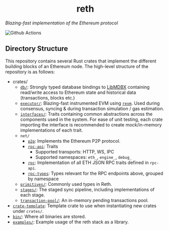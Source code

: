 # <h1 align="center"> reth </h1>

*Blazing-fast implementation of the Ethereum protocol*

![Github Actions](https://github.com/foundry-rs/reth/workflows/ci/badge.svg)

## Directory Structure

This repository contains several Rust crates that implement the different building blocks of an Ethereum node. The high-level structure of the repository is as follows:

- crates/
    - [`db/`](crates/db): Strongly typed database bindings to [LibMDBX](https://github.com/vorot93/libmdbx-rs/) containing read/write access to Ethereum state and historical data (transactions, blocks etc.)
    - [`executor/`](crates/executor): Blazing-fast instrumented EVM using [`revm`](https://github.com/bluealloy/revm/). Used during consensus, syncing & during transaction simulation / gas estimation.
    - [`interfaces/`](crates/interfaces): Traits containing common abstractions across the components used in the system. For ease of unit testing, each crate importing the interface is recommended to create mock/in-memory implementations of each trait.
    - `net/`
        - [`p2p`](crates/net/p2p): Implements the Ethereum P2P protocol.
        - [`rpc-api`](crates/net/rpc-api): Traits 
            - Supported transports: HTTP, WS, IPC
            - Supported namespaces: `eth_`, `engine_`, `debug_`
        - [`rpc`](crates/net/rpc): Implementation of all ETH JSON RPC traits defined in `rpc-api`.
        - [`rpc-types`](crates/net/rpc-types): Types relevant for the RPC endpoints above, grouped by namespace
    - [`primitives/`](crates/stages): Commonly used types in Reth.
    - [`stages/`](crates/stages): The staged sync pipeline, including implementations of each stage.
    - [`transaction-pool/`](crates/transaction-pool): An in-memory pending transactions pool.
- [`crate-template`](crate-template): Template crate to use when instantiating new crates under `crates/`.
- [`bin/`](bin): Where all binaries are stored.
- [`examples/`](examples): Example usage of the reth stack as a library.
